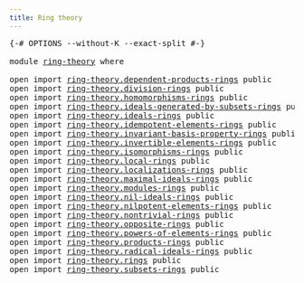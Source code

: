 ```yaml
---
title: Ring theory
---
```


<pre class="Agda"><a id="37" class="Symbol">{-#</a> <a id="41" class="Keyword">OPTIONS</a> <a id="49" class="Pragma">--without-K</a> <a id="61" class="Pragma">--exact-split</a> <a id="75" class="Symbol">#-}</a>

<a id="80" class="Keyword">module</a> <a id="87" href="ring-theory.html" class="Module">ring-theory</a> <a id="99" class="Keyword">where</a>

<a id="106" class="Keyword">open</a> <a id="111" class="Keyword">import</a> <a id="118" href="ring-theory.dependent-products-rings.html" class="Module">ring-theory.dependent-products-rings</a> <a id="155" class="Keyword">public</a>
<a id="162" class="Keyword">open</a> <a id="167" class="Keyword">import</a> <a id="174" href="ring-theory.division-rings.html" class="Module">ring-theory.division-rings</a> <a id="201" class="Keyword">public</a>
<a id="208" class="Keyword">open</a> <a id="213" class="Keyword">import</a> <a id="220" href="ring-theory.homomorphisms-rings.html" class="Module">ring-theory.homomorphisms-rings</a> <a id="252" class="Keyword">public</a>
<a id="259" class="Keyword">open</a> <a id="264" class="Keyword">import</a> <a id="271" href="ring-theory.ideals-generated-by-subsets-rings.html" class="Module">ring-theory.ideals-generated-by-subsets-rings</a> <a id="317" class="Keyword">public</a>
<a id="324" class="Keyword">open</a> <a id="329" class="Keyword">import</a> <a id="336" href="ring-theory.ideals-rings.html" class="Module">ring-theory.ideals-rings</a> <a id="361" class="Keyword">public</a>
<a id="368" class="Keyword">open</a> <a id="373" class="Keyword">import</a> <a id="380" href="ring-theory.idempotent-elements-rings.html" class="Module">ring-theory.idempotent-elements-rings</a> <a id="418" class="Keyword">public</a>
<a id="425" class="Keyword">open</a> <a id="430" class="Keyword">import</a> <a id="437" href="ring-theory.invariant-basis-property-rings.html" class="Module">ring-theory.invariant-basis-property-rings</a> <a id="480" class="Keyword">public</a>
<a id="487" class="Keyword">open</a> <a id="492" class="Keyword">import</a> <a id="499" href="ring-theory.invertible-elements-rings.html" class="Module">ring-theory.invertible-elements-rings</a> <a id="537" class="Keyword">public</a>
<a id="544" class="Keyword">open</a> <a id="549" class="Keyword">import</a> <a id="556" href="ring-theory.isomorphisms-rings.html" class="Module">ring-theory.isomorphisms-rings</a> <a id="587" class="Keyword">public</a>
<a id="594" class="Keyword">open</a> <a id="599" class="Keyword">import</a> <a id="606" href="ring-theory.local-rings.html" class="Module">ring-theory.local-rings</a> <a id="630" class="Keyword">public</a>
<a id="637" class="Keyword">open</a> <a id="642" class="Keyword">import</a> <a id="649" href="ring-theory.localizations-rings.html" class="Module">ring-theory.localizations-rings</a> <a id="681" class="Keyword">public</a>
<a id="688" class="Keyword">open</a> <a id="693" class="Keyword">import</a> <a id="700" href="ring-theory.maximal-ideals-rings.html" class="Module">ring-theory.maximal-ideals-rings</a> <a id="733" class="Keyword">public</a>
<a id="740" class="Keyword">open</a> <a id="745" class="Keyword">import</a> <a id="752" href="ring-theory.modules-rings.html" class="Module">ring-theory.modules-rings</a> <a id="778" class="Keyword">public</a>
<a id="785" class="Keyword">open</a> <a id="790" class="Keyword">import</a> <a id="797" href="ring-theory.nil-ideals-rings.html" class="Module">ring-theory.nil-ideals-rings</a> <a id="826" class="Keyword">public</a>
<a id="833" class="Keyword">open</a> <a id="838" class="Keyword">import</a> <a id="845" href="ring-theory.nilpotent-elements-rings.html" class="Module">ring-theory.nilpotent-elements-rings</a> <a id="882" class="Keyword">public</a>
<a id="889" class="Keyword">open</a> <a id="894" class="Keyword">import</a> <a id="901" href="ring-theory.nontrivial-rings.html" class="Module">ring-theory.nontrivial-rings</a> <a id="930" class="Keyword">public</a>
<a id="937" class="Keyword">open</a> <a id="942" class="Keyword">import</a> <a id="949" href="ring-theory.opposite-rings.html" class="Module">ring-theory.opposite-rings</a> <a id="976" class="Keyword">public</a>
<a id="983" class="Keyword">open</a> <a id="988" class="Keyword">import</a> <a id="995" href="ring-theory.powers-of-elements-rings.html" class="Module">ring-theory.powers-of-elements-rings</a> <a id="1032" class="Keyword">public</a>
<a id="1039" class="Keyword">open</a> <a id="1044" class="Keyword">import</a> <a id="1051" href="ring-theory.products-rings.html" class="Module">ring-theory.products-rings</a> <a id="1078" class="Keyword">public</a>
<a id="1085" class="Keyword">open</a> <a id="1090" class="Keyword">import</a> <a id="1097" href="ring-theory.radical-ideals-rings.html" class="Module">ring-theory.radical-ideals-rings</a> <a id="1130" class="Keyword">public</a>
<a id="1137" class="Keyword">open</a> <a id="1142" class="Keyword">import</a> <a id="1149" href="ring-theory.rings.html" class="Module">ring-theory.rings</a> <a id="1167" class="Keyword">public</a>
<a id="1174" class="Keyword">open</a> <a id="1179" class="Keyword">import</a> <a id="1186" href="ring-theory.subsets-rings.html" class="Module">ring-theory.subsets-rings</a> <a id="1212" class="Keyword">public</a>
</pre>